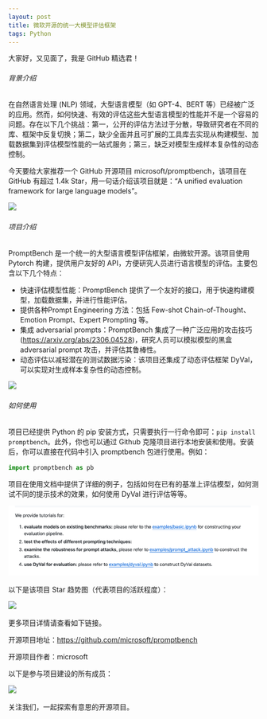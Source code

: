 ```yaml
---
layout: post
title: 微软开源的统一大模型评估框架
tags: Python
---
```


大家好，又见面了，我是 GitHub 精选君！

###### 背景介绍

在自然语言处理 (NLP) 领域，大型语言模型（如 GPT-4、BERT 等）已经被广泛的应用。然而，如何快速、有效的评估这些大型语言模型的性能并不是一个容易的问题。存在以下几个挑战：第一，公开的评估方法过于分散，导致研究者在不同的库、框架中反复切换；第二，缺少全面并且可扩展的工具库去实现从构建模型、加载数据集到评估模型性能的一站式服务；第三，缺乏对模型生成样本复杂性的动态控制。

今天要给大家推荐一个 GitHub 开源项目 microsoft/promptbench，该项目在 GitHub 有超过 1.4k Star，用一句话介绍该项目就是：“A unified evaluation framework for large language models”。

![](https://raw.githubusercontent.com/microsoft/promptbench/master/imgs/promptbench_logo.png)

###### 项目介绍

PromptBench 是一个统一的大型语言模型评估框架，由微软开源。该项目使用 Pytorch 构建，提供用户友好的 API，方便研究人员进行语言模型的评估。主要包含以下几个特点：

- 快速评估模型性能：PromptBench 提供了一个友好的接口，用于快速构建模型，加载数据集，并进行性能评估。
- 提供各种Prompt Engineering 方法：包括 Few-shot Chain-of-Thought、Emotion Prompt、Expert Prompting 等。
- 集成 adversarial prompts：PromptBench 集成了一种广泛应用的攻击技巧 (https://arxiv.org/abs/2306.04528)，研究人员可以模拟模型的黑盒 adversarial prompt 攻击，并评估其鲁棒性。
- 动态评估以减轻潜在的测试数据污染：该项目还集成了动态评估框架 DyVal，可以实现对生成样本复杂性的动态控制。

![](https://raw.githubusercontent.com/microsoft/promptbench/master/./imgs/promptbench.png)

###### 如何使用

项目已经提供 Python 的 pip 安装方式，只需要执行一行命令即可：`pip install promptbench`。此外，你也可以通过 Github 克隆项目进行本地安装和使用。安装后，你可以直接在代码中引入 promptbench 包进行使用。例如：

```python
import promptbench as pb
```

项目在使用文档中提供了详细的例子，包括如何在已有的基准上评估模型，如何测试不同的提示技术的效果，如何使用 DyVal 进行评估等等。

![](https://raw.githubusercontent.com/ZhuPeng/pic/master/images/compress_image-20240220224048302.png)


以下是该项目 Star 趋势图（代表项目的活跃程度）：

![](https://api.star-history.com/svg?repos=microsoft/promptbench&type=Timeline)

更多项目详情请查看如下链接。

开源项目地址：https://github.com/microsoft/promptbench 

开源项目作者：microsoft

以下是参与项目建设的所有成员：

![](https://contrib.rocks/image?repo=microsoft/promptbench)

关注我们，一起探索有意思的开源项目。

